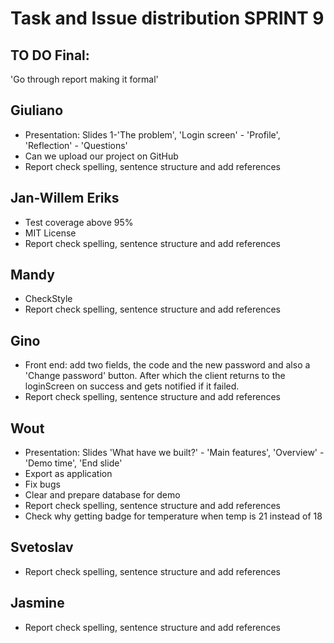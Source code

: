# Task and Issue distribution SPRINT 9

## TO DO Final:

'Go through report making it formal'

## Giuliano
* Presentation: Slides 1-'The problem', 'Login screen' - 'Profile', 'Reflection' - 'Questions'
* Can we upload our project on GitHub
* Report check spelling, sentence structure and add references

## Jan-Willem Eriks
* Test coverage above 95%
* MIT License
* Report check spelling, sentence structure and add references

## Mandy
* CheckStyle
* Report check spelling, sentence structure and add references

## Gino
* Front end: add two fields, the code and the new password and also a 'Change password' button. After which the client returns to the loginScreen on success and gets notified if it failed.
* Report check spelling, sentence structure and add references

## Wout
* Presentation: Slides 'What have we built?' - 'Main features', 'Overview' - 'Demo time', 'End slide'
* Export as application
* Fix bugs
* Clear and prepare database for demo
* Report check spelling, sentence structure and add references
* Check why getting badge for temperature when temp is 21 instead of 18

## Svetoslav
* Report check spelling, sentence structure and add references

## Jasmine
* Report check spelling, sentence structure and add references



